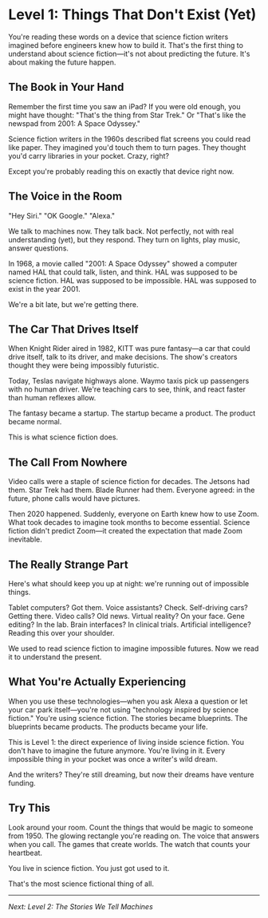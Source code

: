 # Level 1: Things That Don't Exist (Yet)

You're reading these words on a device that science fiction writers imagined before engineers knew how to build it. That's the first thing to understand about science fiction—it's not about predicting the future. It's about making the future happen.

## The Book in Your Hand

Remember the first time you saw an iPad? If you were old enough, you might have thought: "That's the thing from Star Trek." Or "That's like the newspad from 2001: A Space Odyssey." 

Science fiction writers in the 1960s described flat screens you could read like paper. They imagined you'd touch them to turn pages. They thought you'd carry libraries in your pocket. Crazy, right?

Except you're probably reading this on exactly that device right now.

## The Voice in the Room

"Hey Siri."
"OK Google."
"Alexa."

We talk to machines now. They talk back. Not perfectly, not with real understanding (yet), but they respond. They turn on lights, play music, answer questions.

In 1968, a movie called "2001: A Space Odyssey" showed a computer named HAL that could talk, listen, and think. HAL was supposed to be science fiction. HAL was supposed to be impossible. HAL was supposed to exist in the year 2001.

We're a bit late, but we're getting there.

## The Car That Drives Itself

When Knight Rider aired in 1982, KITT was pure fantasy—a car that could drive itself, talk to its driver, and make decisions. The show's creators thought they were being impossibly futuristic.

Today, Teslas navigate highways alone. Waymo taxis pick up passengers with no human driver. We're teaching cars to see, think, and react faster than human reflexes allow.

The fantasy became a startup. The startup became a product. The product became normal.

This is what science fiction does.

## The Call From Nowhere

Video calls were a staple of science fiction for decades. The Jetsons had them. Star Trek had them. Blade Runner had them. Everyone agreed: in the future, phone calls would have pictures.

Then 2020 happened. Suddenly, everyone on Earth knew how to use Zoom. What took decades to imagine took months to become essential. Science fiction didn't predict Zoom—it created the expectation that made Zoom inevitable.

## The Really Strange Part

Here's what should keep you up at night: we're running out of impossible things.

Tablet computers? Got them.
Voice assistants? Check.
Self-driving cars? Getting there.
Video calls? Old news.
Virtual reality? On your face.
Gene editing? In the lab.
Brain interfaces? In clinical trials.
Artificial intelligence? Reading this over your shoulder.

We used to read science fiction to imagine impossible futures. Now we read it to understand the present.

## What You're Actually Experiencing

When you use these technologies—when you ask Alexa a question or let your car park itself—you're not using "technology inspired by science fiction." You're using science fiction. The stories became blueprints. The blueprints became products. The products became your life.

This is Level 1: the direct experience of living inside science fiction. You don't have to imagine the future anymore. You're living in it. Every impossible thing in your pocket was once a writer's wild dream.

And the writers? They're still dreaming, but now their dreams have venture funding.

## Try This

Look around your room. Count the things that would be magic to someone from 1950. The glowing rectangle you're reading on. The voice that answers when you call. The games that create worlds. The watch that counts your heartbeat.

You live in science fiction. You just got used to it.

That's the most science fictional thing of all.

---

*Next: Level 2: The Stories We Tell Machines*